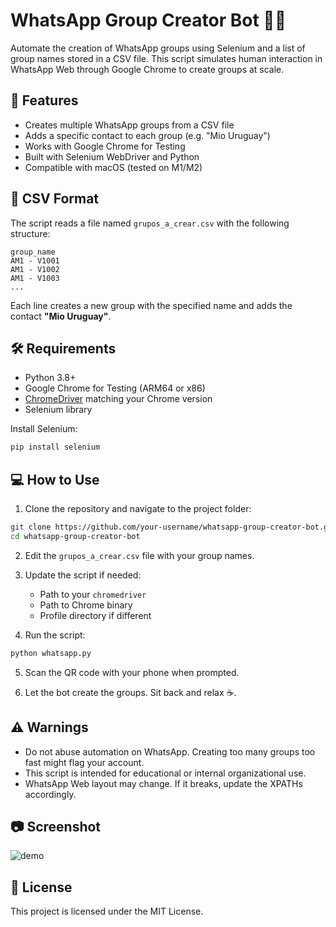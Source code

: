 # WhatsApp Group Creator Bot 🤖📱

Automate the creation of WhatsApp groups using Selenium and a list of group names stored in a CSV file.
This script simulates human interaction in WhatsApp Web through Google Chrome to create groups at scale.

## 🚀 Features

* Creates multiple WhatsApp groups from a CSV file
* Adds a specific contact to each group (e.g. "Mio Uruguay")
* Works with Google Chrome for Testing
* Built with Selenium WebDriver and Python
* Compatible with macOS (tested on M1/M2)

## 📁 CSV Format

The script reads a file named `grupos_a_crear.csv` with the following structure:

```csv
group_name
AM1 - V1001
AM1 - V1002
AM1 - V1003
...
```

Each line creates a new group with the specified name and adds the contact **"Mio Uruguay"**.

## 🛠 Requirements

* Python 3.8+
* Google Chrome for Testing (ARM64 or x86)
* [ChromeDriver](https://sites.google.com/chromium.org/driver/) matching your Chrome version
* Selenium library

Install Selenium:

```bash
pip install selenium
```

## 💻 How to Use

1. Clone the repository and navigate to the project folder:

```bash
git clone https://github.com/your-username/whatsapp-group-creator-bot.git
cd whatsapp-group-creator-bot
```

2. Edit the `grupos_a_crear.csv` file with your group names.

3. Update the script if needed:

   * Path to your `chromedriver`
   * Path to Chrome binary
   * Profile directory if different

4. Run the script:

```bash
python whatsapp.py
```

5. Scan the QR code with your phone when prompted.

6. Let the bot create the groups. Sit back and relax ☕.

## ⚠️ Warnings

* Do not abuse automation on WhatsApp. Creating too many groups too fast might flag your account.
* This script is intended for educational or internal organizational use.
* WhatsApp Web layout may change. If it breaks, update the XPATHs accordingly.

## 📷 Screenshot

![demo](docs/demo-screenshot.png)

## 📄 License

This project is licensed under the MIT License.
